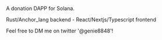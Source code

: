 A donation DAPP for Solana.

Rust/Anchor_lang backend - React/Nextjs/Typescript frontend

Feel free to DM me on twitter '@genie8848'!
